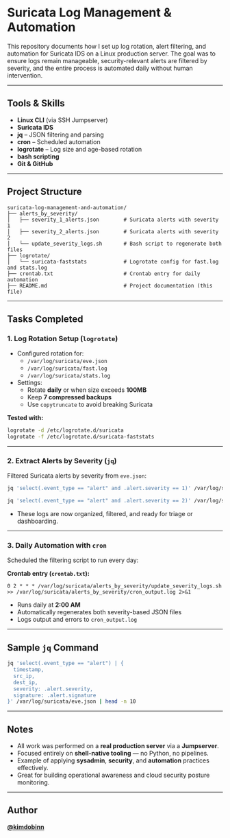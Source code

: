 # Suricata Log Management & Automation

This repository documents how I set up log rotation, alert filtering, and automation for Suricata IDS on a Linux production server. The goal was to ensure logs remain manageable, security-relevant alerts are filtered by severity, and the entire process is automated daily without human intervention.

---

## Tools & Skills

- **Linux CLI** (via SSH Jumpserver)
- **Suricata IDS**
- **jq** – JSON filtering and parsing
- **cron** – Scheduled automation
- **logrotate** – Log size and age-based rotation
- **bash scripting**
- **Git & GitHub**

---

## Project Structure

```
suricata-log-management-and-automation/
├── alerts_by_severity/
│   ├── severity_1_alerts.json        # Suricata alerts with severity 1
│   ├── severity_2_alerts.json        # Suricata alerts with severity 2
│   └── update_severity_logs.sh       # Bash script to regenerate both files
├── logrotate/
│   └── suricata-faststats            # Logrotate config for fast.log and stats.log
├── crontab.txt                       # Crontab entry for daily automation
├── README.md                         # Project documentation (this file)
```

---

## Tasks Completed

### 1. Log Rotation Setup (`logrotate`)

- Configured rotation for:
  - `/var/log/suricata/eve.json`
  - `/var/log/suricata/fast.log`
  - `/var/log/suricata/stats.log`
- Settings:
  - Rotate **daily** or when size exceeds **100MB**
  - Keep **7 compressed backups**
  - Use `copytruncate` to avoid breaking Suricata

**Tested with:**

```bash
logrotate -d /etc/logrotate.d/suricata
logrotate -f /etc/logrotate.d/suricata-faststats
```

---

### 2. Extract Alerts by Severity (`jq`)

Filtered Suricata alerts by severity from `eve.json`:

```bash
jq 'select(.event_type == "alert" and .alert.severity == 1)' /var/log/suricata/eve.json > alerts_by_severity/severity_1_alerts.json

jq 'select(.event_type == "alert" and .alert.severity == 2)' /var/log/suricata/eve.json > alerts_by_severity/severity_2_alerts.json
```

- These logs are now organized, filtered, and ready for triage or dashboarding.

---

### 3. Daily Automation with `cron`

Scheduled the filtering script to run every day:

**Crontab entry (`crontab.txt`):**
```cron
0 2 * * * /var/log/suricata/alerts_by_severity/update_severity_logs.sh >> /var/log/suricata/alerts_by_severity/cron_output.log 2>&1
```

- Runs daily at **2:00 AM**
- Automatically regenerates both severity-based JSON files
- Logs output and errors to `cron_output.log`

---

## Sample `jq` Command

```bash
jq 'select(.event_type == "alert") | {
  timestamp,
  src_ip,
  dest_ip,
  severity: .alert.severity,
  signature: .alert.signature
}' /var/log/suricata/eve.json | head -n 10
```

---

## Notes

- All work was performed on a **real production server** via a **Jumpserver**.
- Focused entirely on **shell-native tooling** — no Python, no pipelines.
- Example of applying **sysadmin**, **security**, and **automation** practices effectively.
- Great for building operational awareness and cloud security posture monitoring.

---

## Author

**[@kimdobinn](https://github.com/kimdobinn)**
